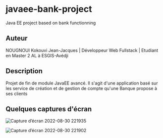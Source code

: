 # javaee-bank-project
Java EE project based on bank functionning

## Auteur
NOUGNOUI Kokouvi Jean-Jacques | 
Développeur Web Fullstack | 
Etudiant en Master 2 AL à ESGIS-Avédji

## Description
Projet de fin de module JavaEE avancé. Il s'agit d'une application basé sur les service de création et de gestion de compte qu'une Banque propose à ses clients

## Quelques captures d'écran

![Capture d’écran 2022-08-30 221935](https://user-images.githubusercontent.com/40037290/187553795-44ffab7d-d6be-4bde-b308-b30279d1753f.png)

![Capture d’écran 2022-08-30 221902](https://user-images.githubusercontent.com/40037290/187553823-caf6cc97-ba46-43f7-9976-13f4e3b82016.png)
